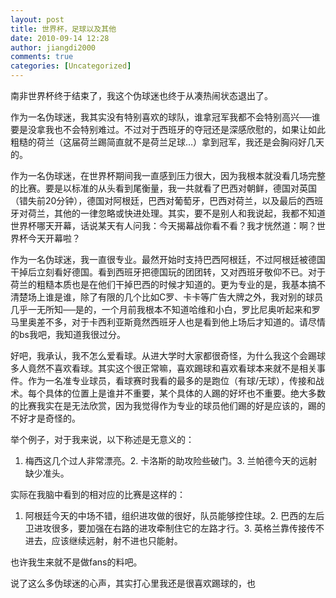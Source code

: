 ```yaml
---
layout: post
title: 世界杯，足球以及其他
date: 2010-09-14 12:28
author: jiangdi2000
comments: true
categories: [Uncategorized]
---
```

南非世界杯终于结束了，我这个伪球迷也终于从凑热闹状态退出了。

作为一名伪球迷，我其实没有特别喜欢的球队，谁拿冠军我都不会特别高兴──谁要是没拿我也不会特别难过。不过对于西班牙的夺冠还是深感欣慰的，如果让如此粗糙的荷兰（这届荷兰踢简直就不是荷兰足球…）拿到冠军，我还是会胸闷好几天的。

作为一名伪球迷，在世界杯期间我一直感到压力很大，因为我根本就没看几场完整的比赛。要是以标准的从头看到尾衡量，我一共就看了巴西对朝鲜，德国对英国（错失前20分钟），德国对阿根廷，巴西对葡萄牙，巴西对荷兰，以及最后的西班牙对荷兰，其他的一律忽略或快进处理。其实，要不是别人和我说起，我都不知道世界杯哪天开幕，话说某天有人问我：今天揭幕战你看不看？我才恍然道：啊？世界杯今天开幕啦？

作为一名伪球迷，我一直很专业。最然开始时支持巴西阿根廷，不过阿根廷被德国干掉后立刻看好德国。看到西班牙把德国玩的团团转，又对西班牙敬仰不已。对于荷兰的粗糙本质也是在他们干掉巴西的时候才知道的。更为专业的是，我基本搞不清楚场上谁是谁，除了有限的几个比如C罗、卡卡等广告大牌之外，我对别的球员几乎一无所知──是的，一个月前我根本不知道哈维和小白，罗比尼奥听起来和罗马里奥差不多，对于卡西利亚斯竟然西班牙人也是看到他上场后才知道的。请尽情的bs我吧，我知道我很过分。

好吧，我承认，我不怎么爱看球。从进大学时大家都很奇怪，为什么我这个会踢球多人竟然不喜欢看球。其实这个很正常嘛，喜欢踢球和喜欢看球本来就不是相关事件。作为一名准专业球员，看球赛时我看的最多的是跑位（有球/无球），传接和战术。每个具体的位置上是谁并不重要，某个具体的人踢的好坏也不重要。绝大多数的比赛我实在是无法欣赏，因为我觉得作为专业的球员他们踢的好是应该的，踢的不好才是奇怪的。

举个例子，对于我来说，以下称述是无意义的：

1. 梅西这几个过人非常漂亮。2. 卡洛斯的助攻险些破门。3. 兰帕德今天的远射缺少准头。

实际在我脑中看到的相对应的比赛是这样的：

1. 阿根廷今天的中场不错，组织进攻做的很好，队员能够控住球。2. 巴西的左后卫进攻很多，要加强在右路的进攻牵制住它的左路才行。3. 英格兰靠传接传不进去，应该继续远射，射不进也只能射。

也许我生来就不是做fans的料吧。

说了这么多伪球迷的心声，其实打心里我还是很喜欢踢球的，也
